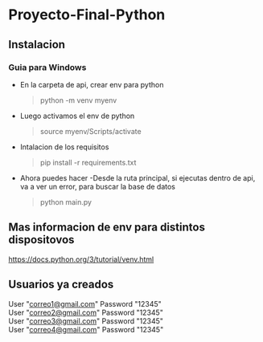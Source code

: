 # Proyecto-Final-Python

## Instalacion
### Guia para Windows
- En la carpeta de api, crear env para python
    > python -m venv myenv
- Luego activamos el env de python
    >source myenv/Scripts/activate
- Intalacion de los requisitos
    > pip install -r requirements.txt
- Ahora puedes hacer
    -Desde la ruta principal, si ejecutas dentro de api, va a ver un error, para buscar la base de datos
    > python main.py

## Mas informacion de env para distintos dispositovos
https://docs.python.org/3/tutorial/venv.html

## Usuarios ya creados
User "correo1@gmail.com" Password "12345" <br>
User "correo2@gmail.com" Password "12345" <br>
User "correo3@gmail.com" Password "12345" <br>
User "correo4@gmail.com" Password "12345" <br>